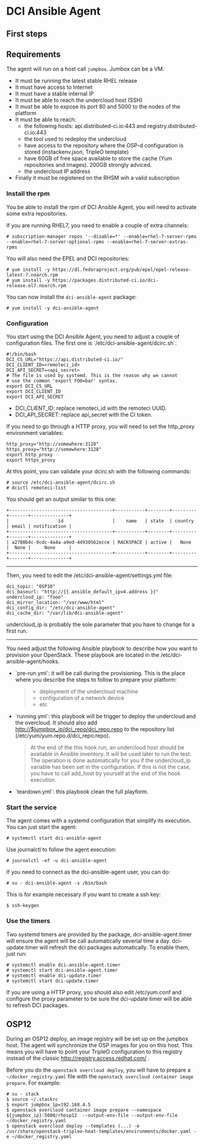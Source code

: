 # DCI Ansible Agent

## First steps

## Requirements

The agent will run on a host call `jumpbox`. Jumbox can be a VM.

* It must be running the latest stable RHEL release
* It must have access to Internet
* It must have a stable internal IP
* It must be able to reach the undercloud host (SSH)
* It must be able to expose its port 80 and 5000 to the nodes of the platform
* It must be able to reach:
    * the following hosts: api.distributed-ci.io:443 and registry.distributed-ci.io:443
    * the tool used to redeploy the undercloud
    * have access to the repository where the OSP-d configuration is stored
    (instackenv.json, TripleO template)
    * have 60GB of free space available to store the cache (Yum repositories
    and images). 200GB strongly adviced.
    * the undercloud IP address
* Finally it must be registered on the RHSM wih a valid subscription


### Install the rpm

You be able to install the rpm of DCI Ansible Agent, you will need to activate some extra repositories.

If you are running RHEL7, you need to enable a couple of extra channels:

    # subscription-manager repos '--disable=*' --enable=rhel-7-server-rpms --enable=rhel-7-server-optional-rpms --enable=rhel-7-server-extras-rpms

You will also need the EPEL and DCI repositories:

    # yum install -y https://dl.fedoraproject.org/pub/epel/epel-release-latest-7.noarch.rpm
    # yum install -y https://packages.distributed-ci.io/dci-release.el7.noarch.rpm

You can now install the `dci-ansible-agent` package:

    # yum install -y dci-ansible-agent

### Configuration

You start using the DCI Ansible Agent, you need to adjust a couple of configuration files. The first one is \`/etc/dci-ansible-agent/dcirc.sh\`:

    #!/bin/bash
    DCI_CS_URL="https://api.distributed-ci.io/"
    DCI_CLIENT_ID=<remoteci_id>
    DCI_API_SECRET=<api_secret>
    # The file is used by systemd. This is the reason why we cannot
    # use the common 'export FOO=bar' syntax.
    export DCI_CS_URL
    export DCI_CLIENT_ID
    export DCI_API_SECRET

-   DCI\_CLIENT\_ID: replace remoteci\_id with the remoteci UUID.
-   DCI\_API\_SECRET: replace api\_secret with the CI token.

If you need to go through a HTTP proxy, you will need to set the http\_proxy environment variables:

    http_proxy="http://somewhere:3128"
    https_proxy="http://somewhere:3128"
    export http_proxy
    export https_proxy

At this point, you can validate your dcirc.sh with the following commands:

    # source /etc/dci-ansible-agent/dcirc.sh
    # dcictl remoteci-list

You should get an output similar to this one:

    +--------------------------------------+-----------+--------+---------+-------+--------------+
    |                  id                  |    name   | state  | country | email | notification |
    +--------------------------------------+-----------+--------+---------+-------+--------------+
    | a2780b4c-0cdc-4a4a-a9ed-44930562ecce | RACKSPACE | active |   None  |  None |     None     |
    +--------------------------------------+-----------+--------+---------+-------+--------------+

------------------------------------------------------------------------

Then, you need to edit the /etc/dci-ansible-agent/settings.yml file:

    dci_topic: "OSP10"
    dci_baseurl: "http://{{ ansible_default_ipv4.address }}"
    undercloud_ip: "fooo"
    dci_mirror_location: "/var/www/html"
    dci_config_dir: "/etc/dci-ansible-agent"
    dci_cache_dir: "/var/lib/dci-ansible-agent"

undercloud\_ip is probably the sole parameter that you have to change for a first run.

------------------------------------------------------------------------

You need adjust the following Ansible playbook to describe how you want to provision your OpenStack. These playbook are located in the /etc/dci-ansible-agent/hooks.

-   \`pre-run.yml\`: it will be call during the provisioning. This is the place where you describe the steps to follow to prepare your platform:

    > -   deployment of the undercloud machine
    > -   configuration of a network device
    > -   etc

-   \`running.yml\`: this playbook will be trigger to deploy the undercloud and the overcloud. It should also add <http://$jumpbox_ip/dci_repo/dci_repo.repo> to the repository list (/etc/yum/yum.repo.d/dci\_repo.repo).

    > At the end of the this hook run, an undercloud host should be available in Ansible inventory. It will be used later to run the test. The operation is done automatically for you if the undercloud\_ip variable has been set in the configuration. If this is not the case, you have to call add\_host by yourself at the end of the hook execution.

-   \`teardown.yml\`: this playbook clean the full playform.

### Start the service

The agent comes with a systemd configuration that simplify its execution. You can just start the agent:

    # systemctl start dci-ansible-agent

Use journalctl to follow the agent execution:

    # journalctl -ef -u dci-ansible-agent

If you need to connect as the dci-ansible-agent user, you can do:

    # su - dci-ansible-agent -s /bin/bash

This is for example necessary if you want to create a ssh key:

    $ ssh-keygen

### Use the timers

Two systemd timers are provided by the package, dci-ansible-agent.timer will ensure the agent will be call automatically severial time a day. dci-update.timer will refresh the dci packages automatically. To enable them, just run:

    # systemctl enable dci-ansible-agent.timer
    # systemctl start dci-ansible-agent.timer
    # systemctl enable dci-update.timer
    # systemctl start dci-update.timer

If you are using a HTTP proxy, you should also edit /etc/yum.conf and configure the proxy parameter to be sure the dci-update timer will be able to refresh DCI packages.

## OSP12

During an OSP12 deploy, an image registry will be set up on the jumpbox host. The agent will synchronize the OSP images for you on this host.
This means you will have to point your TripleO configuration to this registry instead of the classic http://registry.access.redhat.com/ .

Before you do the `openstack overcloud deploy`, you will have to prepare a `~/docker_registry.yaml` file with the `openstack overcloud container image prepare`. For example:

    # su - stack
    $ source ~/.stackrc
    $ export jumpbox_ip=192.168.4.5
    $ openstack overcloud container image prepare --namespace ${jumpbox_ip}:5000/rhosp12  --output-env-file --output-env-file ~/docker_registry.yaml
    $ openstack overcloud deploy --templates (...) -e /usr/share/openstack-tripleo-heat-templates/environments/docker.yaml -e ~/docker_registry.yaml
